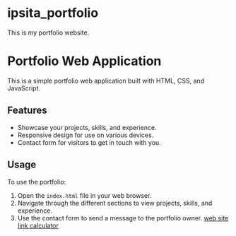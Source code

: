 # ipsita_portfolio
This is my portfolio website.
# Portfolio Web Application

This is a simple portfolio web application built with HTML, CSS, and JavaScript.

## Features

- Showcase your projects, skills, and experience.
- Responsive design for use on various devices.
- Contact form for visitors to get in touch with you.

## Usage

To use the portfolio:

1. Open the `index.html` file in your web browser.
2. Navigate through the different sections to view projects, skills, and experience.
3. Use the contact form to send a message to the portfolio owner.
[web site link calculator](https://ipsita-portfolio.vercel.app/)

